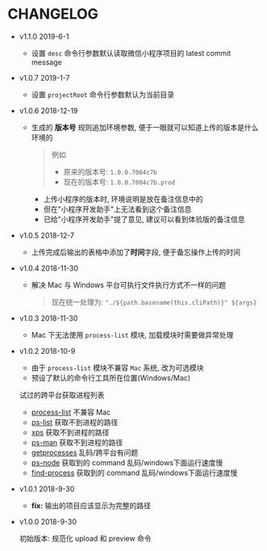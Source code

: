 # CHANGELOG

* v1.1.0 2019-6-1

  * 设置 `desc` 命令行参数默认读取微信小程序项目的 latest commit message

* v1.0.7 2019-1-7

  * 设置 `projectRoot` 命令行参数默认为当前目录

* v1.0.6 2018-12-19

  * 生成的 **版本号** 规则追加环境参数, 便于一眼就可以知道上传的版本是什么环境的

    > 例如
    > * 原来的版本号: `1.0.0.7004c7b`
    > * 现在的版本号: `1.0.0.7004c7b.prod`
    
    * 上传小程序的版本时, 环境说明是放在备注信息中的
    * 但在"小程序开发助手"上无法看到这个备注信息
    * 已给"小程序开发助手"提了意见, 建议可以看到体验版的备注信息  

* v1.0.5 2018-12-7

  * 上传完成后输出的表格中添加了**时间**字段, 便于备忘操作上传的时间

* v1.0.4 2018-11-30

  * 解决 Mac 与 Windows 平台可执行文件执行方式不一样的问题

    > 现在统一处理为: `"./${path.basename(this.cliPath)}" ${args}`

* v1.0.3 2018-11-30

  * Mac 下无法使用 `process-list` 模块, 加载模块时需要做异常处理

* v1.0.2 2018-10-9

  * 由于 `process-list` 模块不兼容 `Mac` 系统, 改为可选模块
  * 预设了默认的命令行工具所在位置(Windows/Mac)

  试过的跨平台获取进程列表
  * [process-list](https://www.npmjs.com/package/process-list) 不兼容 Mac
  * [ps-list](https://www.npmjs.com/package/ps-list) 获取不到进程的路径
  * [xps](https://www.npmjs.com/package/xps) 获取不到进程的路径
  * [ps-man](https://www.npmjs.com/package/ps-man) 获取不到进程的路径
  * [getprocesses](https://www.npmjs.com/package/getprocesses) 乱码/跨平台有问题
  * [ps-node](https://www.npmjs.com/package/ps-node) 获取到的 command 乱码/windows下面运行速度慢
  * [find-process](https://www.npmjs.com/package/find-process) 获取到的 command 乱码/windows下面运行速度慢

* v1.0.1 2018-9-30

  * **fix:** 输出的项目应该显示为完整的路径

* v1.0.0 2018-9-30

  初始版本: 规范化 upload 和 preview 命令